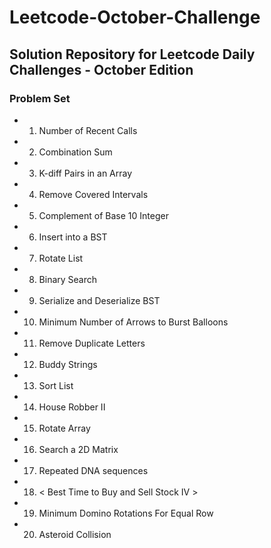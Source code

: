 # Leetcode-October-Challenge

## Solution Repository for Leetcode Daily Challenges - October Edition

### Problem Set

* 01) Number of Recent Calls
* 02) Combination Sum
* 03) K-diff Pairs in an Array
* 04) Remove Covered Intervals
* 05) Complement of Base 10 Integer
* 06) Insert into a BST
* 07) Rotate List
* 08) Binary Search
* 09) Serialize and Deserialize BST
* 10) Minimum Number of Arrows to Burst Balloons
* 11) Remove Duplicate Letters
* 12) Buddy Strings
* 13) Sort List
* 14) House Robber II
* 15) Rotate Array
* 16) Search a 2D Matrix
* 17) Repeated DNA sequences
* 18) < Best Time to Buy and Sell Stock IV >
* 19) Minimum Domino Rotations For Equal Row
* 20) Asteroid Collision
